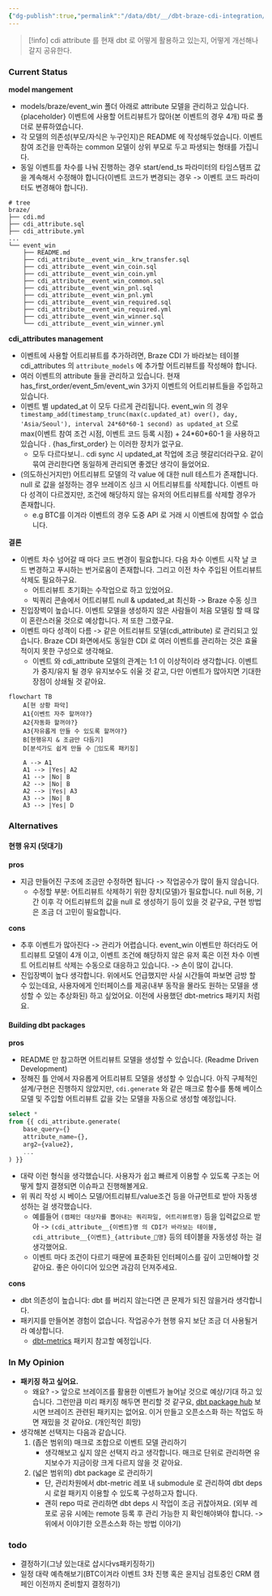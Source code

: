 ```yaml
---
{"dg-publish":true,"permalink":"/data/dbt/__/dbt-braze-cdi-integration/","tags":["dbt","cdi","custom_attribute"],"dgHomeLink":true,"dgShowLocalGraph":true,"dgEnableSearch":true,"dgLinkPreview":true,"noteIcon":"","created":"2024-09-02T20:58:04.256+09:00"}
---
```



> [!info] cdi attribute 를 현재 dbt 로 어떻게 활용하고 있는지, 어떻게 개선해나갈지 공유한다.

### Current Status
**model mangement**
- models/braze/event_win 폴더 아래로 attribute 모델을 관리하고 있습니다. {placeholder} 이벤트에 사용할 어트리뷰트가 많아(본 이벤트의 경우 4개) 따로 폴더로 분류하였습니다.
- 각 모델의 의존성(부모/자식은 누구인지)은 README 에 작성해두었습니다. 이벤트 참여 조건을 만족하는 common 모델이 상위 부모로 두고 파생되는 형태를 가집니다.
- 동일 이벤트를 차수를 나눠 진행하는 경우 start/end_ts 파라미터의 타임스탬프 값을 계속해서 수정해야 합니다(이벤트 코드가 변경되는 경우 -> 이벤트 코드 파라미터도 변경해야 합니다). 
```
# tree
braze/
├── cdi.md
├── cdi_attribute.sql
├── cdi_attribute.yml
...
└── event_win
    ├── README.md
    ├── cdi_attribute__event_win__krw_transfer.sql
    ├── cdi_attribute__event_win_coin.sql
    ├── cdi_attribute__event_win_coin.yml
    ├── cdi_attribute__event_win_common.sql
    ├── cdi_attribute__event_win_pnl.sql
    ├── cdi_attribute__event_win_pnl.yml
    ├── cdi_attribute__event_win_required.sql
    ├── cdi_attribute__event_win_required.yml
    ├── cdi_attribute__event_win_winner.sql
    └── cdi_attribute__event_win_winner.yml
```


**cdi_attributes management**
- 이벤트에 사용할 어트리뷰트를 추가하려면, Braze CDI 가 바라보는 테이블 cdi_attributes 의 `attribute_models` 에 추가할 어트리뷰트를 작성해야 합니다.
- 여러 이벤트의 attribute 들을 관리하고 있습니다. 현재 has_first_order/event_5m/event_win 3가지 이벤트의 어트리뷰트들을 주입하고 있습니다.
- 이벤트 별 updated_at 이 모두 다르게 관리됩니다. event_win 의 경우 `timestamp_add(timestamp_trunc(max(c.updated_at) over(), day, 'Asia/Seoul'), interval 24*60*60-1 second) as updated_at` 으로 max(이벤트 참여 조건 시점, 이벤트 코드 등록 시점) + 24\*60\*60-1 을 사용하고 있습니다 . {has_first_order} 는 이러한 장치가 없구요.
    - 모두 다르다보니.. cdi sync 시 updated_at 작업에 조금 헷갈리더라구요. 같이 묶여 관리한다면 동일하게 관리되면 좋겠단 생각이 들었어요.
- (의도하신거지만) 어트리뷰트 모델의 각 value 에 대한 null 테스트가 존재합니다. null 로 값을 설정하는 경우 브레이즈 싱크 시 어트리뷰트를 삭제합니다. 이벤트 마다 성격이 다르겠지만, 조건에 해당하지 않는 유저의 어트리뷰트를 삭제할 경우가 존재합니다.
    - e.g BTC를 이겨라 이벤트의 경우 도중 API 로 거래 시 이벤트에 참여할 수 없습니다.


**결론**
- 이벤트 차수 넘어갈 때 마다 코드 변경이 필요합니다. 다음 차수 이벤트 시작 날 코드 변경하고 푸시하는 번거로움이 존재합니다. 그리고 이전 차수 주입된 어트리뷰트 삭제도 필요하구요.
    - 어트리뷰트 초기화는 수작업으로 하고 있었어요.
    - 빅쿼리 콘솔에서 어트리뷰트 null & updated_at 최신화 -> Braze 수동 싱크
- 진입장벽이 높습니다. 이벤트 모델을 생성하지 않은 사람들이 처음 모델링 할 때 많이 혼란스러울 것으로 예상합니다. 저 또한 그랬구요.
- 이벤트 마다 성격이 다름 -> 같은 어트리뷰트 모델(cdi_attribute) 로 관리되고 있습니다. Braze CDI 화면에서도 동일한 CDI 로 여러 이벤트를 관리하는 것은 효율적이지 못한 구성으로 생각해요.
    - 이벤트 와 cdi_attribute 모델의 관계는 1:1 이 이상적이라 생각합니다. 이벤트가 중지/유지 될 경우 유지보수도 쉬울 것 같고, 다만 이벤트가 많아지면 기대한 장점이 상쇄될 것 같아요.

```mermaid
flowchart TB
    A[현 상황 파악]
    A1{이벤트 자주 할꺼야?}
    A2{자동화 할꺼야?}
    A3{자유롭게 만들 수 있도록 할꺼야?}
    B[현행유지 & 조금만 다듬기]
    D[분석가도 쉽게 만들 수 있도록 패키징]

    A --> A1
    A1 --> |Yes| A2
    A1 --> |No| B
    A2 --> |No| B
    A2 --> |Yes| A3
    A3 --> |No| B
    A3 --> |Yes| D
```


### Alternatives
#### 현행 유지 (덧대기)
**pros**
- 지금 만들어진 구조에 조금만 수정하면 됩니다 -> 작업공수가 많이 들지 않습니다.
    - 수정할 부분: 어트리뷰트 삭제하기 위한 장치(모델)가 필요합니다. null 허용, 기간 이후 각 어트리뷰트의 값을 null 로 생성하기 등이 있을 것 같구요, 구현 방법은 조금 더 고민이 필요합니다.

**cons**
- 추후 이벤트가 많아진다 -> 관리가 어렵습니다. event_win 이벤트만 하더라도 어트리뷰트 모델이 4개 이고, 이벤트 조건에 해당하지 않은 유저 혹은 이전 차수 이벤트 어트리뷰트 삭제는 수동으로 대응하고 있습니다. -> 손이 많이 갑니다.
- 진입장벽이 높다 생각합니다. 위에서도 언급했지만 사실 시간들여 파보면 금방 할 수 있는데요, 사용자에게 인터페이스를 제공(내부 동작을 몰라도 원하는 모델을 생성할 수 있는 추상화된) 하고 싶었어요. 이전에 사용했던 dbt-metrics 패키지 처럼요.


#### Building dbt packages
**pros**
- README 만 참고하면 어트리뷰트 모델을 생성할 수 있습니다. (Readme Driven Development)
- 정해진 틀 안에서 자유롭게 어트리뷰트 모델을 생성할 수 있습니다. 아직 구체적인 설계/구현은 진행하지 않았지만, `cdi.generate` 와 같은 매크로 함수를 통해 베이스 모델 및 주입할 어트리뷰트 값을 갖는 모델을 자동으로 생성할 예정입니다.

```sql
select *
from {{ cdi_attribute.generate(
    base_query={}
    attribute_name={},
    arg2={value2},
    ...
) }}
```

- 대략 이런 형식을 생각했습니다. 사용자가 쉽고 빠르게 이용할 수 있도록 구조는 어떻게 할지 결졍되면 이슈파고 진행해볼게요.
- 위 쿼리 작성 시 베이스 모델/어트리뷰트/value조건 등을 아규먼트로 받아 자동생성하는 걸 생각했습니다. 
    - 예를들어 `(캠페인 대상자를 뽑아내는 쿼리파일, 어트리뷰트명)` 등을 입력값으로 받아 -> `(cdi_attribute__{이벤트}명 의 CDI가 바라보는 테이블, cdi_attribute__{이벤트}_{attribute_명}` 등의 테이블을 자동생성 하는 걸 생각했어요.
    - 이벤트 마다 조건이 다르기 때문에 표준화된 인터페이스를 깊이 고민해야할 것 같아요. 좋은 아이디어 있으면 과감히 던져주세요.

**cons**
- dbt 의존성이 높습니다: dbt 를 버리지 않는다면 큰 문제가 되진 않을거라 생각합니다.
- 패키지를 만들어본 경험이 없습니다. 작업공수가 현행 유지 보단 조금 더 사용될거라 예상합니다.
    - [dbt-metrics](https://github.com/dbt-labs/dbt_metrics) 패키지 참고할 예정입니다.

### In My Opinion
- **패키징 하고 싶어요.**
    - 왜요? -> 앞으로 브레이즈를 활용한 이벤트가 늘어날 것으로 예상/기대 하고 있습니다. 그런만큼 미리 패키징 해두면 편리할 것 같구요, [dbt package hub](https://hub.getdbt.com) 보시면 브레이즈 관련된 패키지는 없어요. 이거 만들고 오픈소스화 하는 작업도 하면 재밌을 것 같아요. (개인적인 희망)
- 생각해본 선택지는 다음과 같습니다.
    1. (좁은 범위의) 매크로 조합으로 이벤트 모델 관리하기
        - 생각해보고 싶지 않은 선택지 라고 생각합니다. 매크로 단위로 관리하면 유지보수가 지금이랑 크게 다르지 않을 것 같아요.
    2. (넓은 범위의) dbt package 로 관리하기
        - 단, 관리차원에서 dbt-metric 레포 내 submodule 로 관리하여 dbt deps 시 로컬 패키지 이용할 수 있도록 구성하고자 합니다.
        - 괜히 repo 따로 관리하면 dbt deps 시 작업이 조금 귀찮아져요. (외부 레포로 공유 시에는 remote 등록 후 관리 가능한 지 확인해야봐야 합니다. -> 위에서 이야기한 오픈소스화 하는 방법 이야기)


### todo
- 결정하기(그냥 있는대로 삽시다vs패키징하기)
- 일정 대략 예측해보기(BTC이겨라 이벤트 3차 진행 혹은 윤지님 검토중인 CRM 캠페인 이전까지 준비할지 결정하기)
